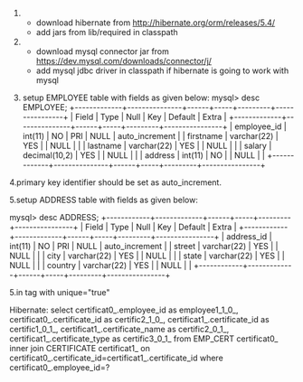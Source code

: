 1. * download hibernate from http://hibernate.org/orm/releases/5.4/
   * add jars from lib/required in classpath
2. * download mysql connector jar from https://dev.mysql.com/downloads/connector/j/
   * add mysql jdbc driver in classpath if hibernate is going to work with mysql

3.   setup EMPLOYEE table with fields as given below:
mysql> desc EMPLOYEE;
+-------------+---------------+------+-----+---------+----------------+
| Field       | Type          | Null | Key | Default | Extra          |
+-------------+---------------+------+-----+---------+----------------+
| employee_id | int(11)       | NO   | PRI | NULL    | auto_increment |
| firstname   | varchar(22)   | YES  |     | NULL    |                |
| lastname    | varchar(22)   | YES  |     | NULL    |                |
| salary      | decimal(10,2) | YES  |     | NULL    |                |
| address     | int(11)       | NO   |     | NULL    |                |
+-------------+---------------+------+-----+---------+----------------+

4.primary key identifier should be set as auto_increment.

5.setup ADDRESS table with fields as given below:

mysql> desc ADDRESS;
+------------+-------------+------+-----+---------+----------------+
| Field      | Type        | Null | Key | Default | Extra          |
+------------+-------------+------+-----+---------+----------------+
| address_id | int(11)     | NO   | PRI | NULL    | auto_increment |
| street     | varchar(22) | YES  |     | NULL    |                |
| city       | varchar(22) | YES  |     | NULL    |                |
| state      | varchar(22) | YES  |     | NULL    |                |
| country    | varchar(22) | YES  |     | NULL    |                |
+------------+-------------+------+-----+---------+----------------+



5.in <many-to-one> tag with unique="true"
      <many-to-one name="address" column="address" class="com.Address" unique="true"/>


Hibernate: select certificat0_.employee_id as employee1_1_0_, certificat0_.certificate_id as certific2_1_0_,
 certificat1_.certificate_id as certific1_0_1_, certificat1_.certificate_name as certific2_0_1_, certificat1_.certificate_type as certific3_0_1_ 
 from EMP_CERT certificat0_ inner join CERTIFICATE certificat1_ on certificat0_.certificate_id=certificat1_.certificate_id where certificat0_.employee_id=?



